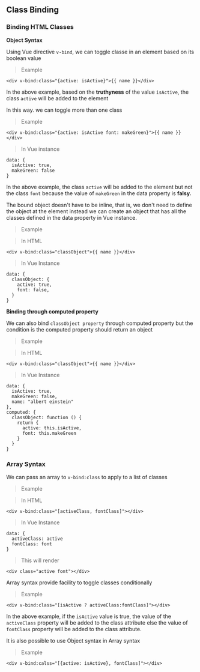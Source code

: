 ## Class Binding

### Binding HTML Classes

**Object Syntax**

Using Vue directive `v-bind`, we can toggle classe in an element based on its boolean value

>Example
```
<div v-bind:class="{active: isActive}">{{ name }}</div>
```

In the above example, based on the **truthyness** of the value `isActive`, the class `active` will be added to the element

In this way. we can toggle more than one class

>Example
```
<div v-bind:class="{active: isActive font: makeGreen}">{{ name }}</div> 
```
>In Vue instance
```
data: {
  isActive: true,
  makeGreen: false
}
```
In the above example, the class `active` will be added to the element but not the class `font` because the value of `makeGreen` in the data property is **falsy.**

The bound object doesn't have to be inline, that is, we don't need to define the object at the element instead we can create an object that has all the classes defined in the data property in Vue instance.

>Example

>In HTML
```
<div v-bind:class="classObject">{{ name }}</div>
```

>In Vue Instance
```
data: {
  classObject: {
    active: true,
    font: false,
  }
}
```

**Binding through computed property**

We can also bind `classObject property` through computed property but the condition is the computed property should return an object

>Example

>In HTML
```
<div v-bind:class="classObject">{{ name }}</div>
```

>In Vue Instance
```
data: {
  isActive: true,
  makeGreen: false,
  name: "albert einstein"
},
computed: {
  classObject: function () {
    return {
      active: this.isActive,
      font: this.makeGreen
    }
  }
}
```

### Array Syntax

We can pass an array to `v-bind:class` to apply to a list of classes

>Example

>In HTML
```
<div v-bind:class="[activeClass, fontClass]"></div>
```
>In Vue Instance
```
data: {
  activeClass: active
  fontClass: font
}
```
>This will render
```
<div class="active font"></div>
```

Array syntax provide facility to toggle classes conditionally

>Example
```
<div v-bind:class="[isActive ? activeClass:fontClass]"></div>
```
In the above example, if the `isActive` value is true, the value of the `activeClass` property will be added to the class attribute else the value of `fontClass` property will be added to the class attribute.


It is also possible to use Object syntax in Array syntax
>Example
```
<div v-bind:calss="[{active: isActive}, fontClass]"></div>
